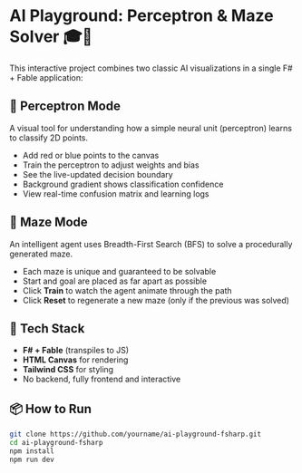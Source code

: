 # AI Playground: Perceptron & Maze Solver 🎓🤖

This interactive project combines two classic AI visualizations in a single F# + Fable application:

## 🔵 Perceptron Mode

A visual tool for understanding how a simple neural unit (perceptron) learns to classify 2D points.

- Add red or blue points to the canvas
- Train the perceptron to adjust weights and bias
- See the live-updated decision boundary
- Background gradient shows classification confidence
- View real-time confusion matrix and learning logs

## 🧩 Maze Mode

An intelligent agent uses Breadth-First Search (BFS) to solve a procedurally generated maze.

- Each maze is unique and guaranteed to be solvable
- Start and goal are placed as far apart as possible
- Click **Train** to watch the agent animate through the path
- Click **Reset** to regenerate a new maze (only if the previous was solved)

## 🚀 Tech Stack

- **F# + Fable** (transpiles to JS)
- **HTML Canvas** for rendering
- **Tailwind CSS** for styling
- No backend, fully frontend and interactive

## 📦 How to Run

```bash
git clone https://github.com/yourname/ai-playground-fsharp.git
cd ai-playground-fsharp
npm install
npm run dev
